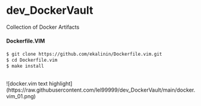 # dev_DockerVault
Collection of Docker Artifacts

#### Dockerfile.VIM
```
$ git clone https://github.com/ekalinin/Dockerfile.vim.git
$ cd Dockerfile.vim
$ make install
```
<br/>
![docker.vim text highlight](https://raw.githubusercontent.com/lel99999/dev_DockerVault/main/docker.vim_01.png) <br/>
